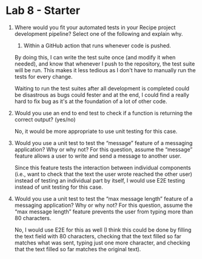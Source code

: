 # Lab 8 - Starter

1.  Where would you fit your automated tests in your Recipe project development pipeline? Select one of the following and explain why.

    1. Within a GitHub action that runs whenever code is pushed.

    By doing this, I can write the test suite once (and modify it when needed),
    and know that whenever I push to the repository, the test suite will be run.
    This makes it less tedious as I don't have to manually run the tests for every change.

    Waiting to run the test suites after all development is completed could be disastrous as bugs could fester and at the end, I could find a really hard to fix bug as it's at the foundation of a lot of other code.

2. Would you use an end to end test to check if a function is returning the correct output? (yes/no)

    No, it would be more appropriate to use unit testing for this case.

3. Would you use a unit test to test the “message” feature of a messaging application? Why or why not? For this question, assume the “message” feature allows a user to write and send a message to another user.

    Since this feature tests the interaction between individual components (i.e., want to check that the text the user wrote reached the other user) instead of testing an individual part by itself, I would use E2E testing instead of unit testing for this case.

4. Would you use a unit test to test the “max message length” feature of a messaging application? Why or why not? For this question, assume the “max message length” feature prevents the user from typing more than 80 characters.

    No, I would use E2E for this as well (I think this could be done by filling the text field with 80 characters, checking that the text filled so far matches what was sent, typing just one more character, and checking that the text filled so far matches the original text).


